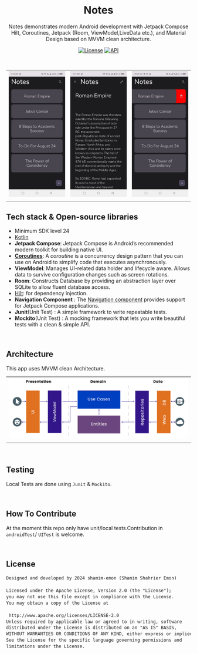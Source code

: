 
<h1 align="center">Notes</h1>  
<p align="center">    
 Notes demonstrates modern Android development with Jetpack Compose Hilt,  Coroutines, Jetpack (Room, ViewModel,LiveData etc.), and Material Design based on MVVM clean architecture.  
</p>  
<p align="center">  
  <a href="https://opensource.org/licenses/Apache-2.0"><img alt="License" src="https://img.shields.io/badge/License-Apache%202.0-blue.svg"/></a>  
  <a href="https://android-arsenal.com/api?level=24"><img alt="API" src="https://img.shields.io/badge/API-24%2B-brightgreen.svg?style=flat"/></a></p>  
<br/>  


|                         |                         |                         |
|:-----------------------:|:-----------------------:|:------------------------|
| ![](/previews/sc_1.jpg) | ![](/previews/sc_2.jpg) | ![](/previews/sc_3.jpg) |
|                         |                         |                         |

## Tech stack & Open-source libraries
- Minimum SDK level 24
- [Kotlin](https://kotlinlang.org/)
- <b>Jetpack Compose</b>: Jetpack Compose is Android’s recommended modern toolkit for building native UI.
-  <b>[Coroutines](https://kotlinlang.org/docs/coroutines-guide.html)</b>: A _coroutine_ is a concurrency design pattern that you can use on Android to simplify code that executes asynchronously.
- <b>ViewModel</b>: Manages UI-related data holder and lifecycle aware. Allows data to survive configuration changes such as screen rotations.
- <b>Room</b>: Constructs Database by providing an abstraction layer over SQLite to allow fluent database access.
- [Hilt](https://dagger.dev/hilt/): for dependency injection.
- **Navigation Component** : The [Navigation component](https://developer.android.com/guide/navigation) provides support for Jetpack Compose applications.
- <b>Junit</b>(Unit Test) : A simple framework to write repeatable tests.
- <b>Mockito</b>(Unit Test) : A mocking framework that lets you write beautiful tests with a clean & simple API.

<br/>  

## Architecture
This app uses MVVM clean Architecture.

|                                 |
|:-------------------------------:|
| ![](/previews/architecture.png) |
|                                 | 

<br/>  

## Testing
Local Tests are done using `Junit` & `Mockito`.

<br/>  


## How To Contribute
At the moment this repo only have unit/local tests.Contribution in `androidTest`/ `UITest` is welcome.

<br/>  

## License
```xml  
Designed and developed by 2024 shamim-emon (Shamim Shahrier Emon)  
  
Licensed under the Apache License, Version 2.0 (the "License");  
you may not use this file except in compliance with the License.  
You may obtain a copy of the License at  
  
 http://www.apache.org/licenses/LICENSE-2.0  
Unless required by applicable law or agreed to in writing, software  
distributed under the License is distributed on an "AS IS" BASIS,  
WITHOUT WARRANTIES OR CONDITIONS OF ANY KIND, either express or implied.  
See the License for the specific language governing permissions and  
limitations under the License.  
```